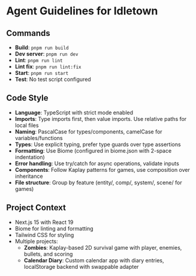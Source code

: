 # Agent Guidelines for Idletown

## Commands
- **Build**: `pnpm run build`
- **Dev server**: `pnpm run dev`
- **Lint**: `pnpm run lint`
- **Lint fix**: `pnpm run lint:fix`
- **Start**: `pnpm run start`
- **Test**: No test script configured

## Code Style
- **Language**: TypeScript with strict mode enabled
- **Imports**: Type imports first, then value imports. Use relative paths for local files
- **Naming**: PascalCase for types/components, camelCase for variables/functions
- **Types**: Use explicit typing, prefer type guards over type assertions
- **Formatting**: Use Biome (configured in biome.json with 2-space indentation)
- **Error handling**: Use try/catch for async operations, validate inputs
- **Components**: Follow Kaplay patterns for games, use composition over inheritance
- **File structure**: Group by feature (entity/, comp/, system/, scene/ for games)

## Project Context
- Next.js 15 with React 19
- Biome for linting and formatting
- Tailwind CSS for styling
- Multiple projects:
  - **Zombies**: Kaplay-based 2D survival game with player, enemies, bullets, and scoring
  - **Calendar Diary**: Custom calendar app with diary entries, localStorage backend with swappable adapter
